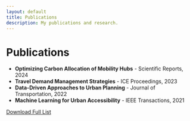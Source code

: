 ```yaml
---
layout: default
title: Publications
description: My publications and research.
---
```


<h1>Publications</h1>
<ul>
  <li>
    <b>Optimizing Carbon Allocation of Mobility Hubs</b> - Scientific Reports, 2024
  </li>
  <li>
    <b>Travel Demand Management Strategies</b> - ICE Proceedings, 2023
  </li>
  <li>
    <b>Data-Driven Approaches to Urban Planning</b> - Journal of Transportation, 2022
  </li>
  <li>
    <b>Machine Learning for Urban Accessibility</b> - IEEE Transactions, 2021
  </li>
</ul>
<p>
  <a href="assets/docs/Full_Publication_List.pdf" class="btn" target="_blank">Download Full List</a>
</p>
